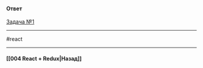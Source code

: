 #### Ответ

[Задача №1](https://codesandbox.io/s/react-middle-tictac-vm78cj)

____
#react

____

#### [[004 React + Redux|Назад]]
